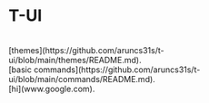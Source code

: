 # T-UI
<br />
[themes](https://github.com/aruncs31s/t-ui/blob/main/themes/README.md).
<br />
[basic commands](https://github.com/aruncs31s/t-ui/blob/main/commands/README.md).
<br />
[hi](www.google.com).

